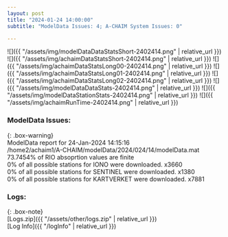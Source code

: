 ```yaml
---
layout: post
title: "2024-01-24 14:00:00"
subtitle: "ModelData Issues: 4; A-CHAIM System Issues: 0"

---
```


![]({{ "/assets/img/modelDataDataStatsShort-2402414.png" | relative_url }})
![]({{ "/assets/img/achaimDataStatsShort-2402414.png" | relative_url }})
![]({{ "/assets/img/achaimDataStatsLong00-2402414.png" | relative_url }})
![]({{ "/assets/img/achaimDataStatsLong01-2402414.png" | relative_url }})
![]({{ "/assets/img/achaimDataStatsLong02-2402414.png" | relative_url }})
![]({{ "/assets/img/modelDataDataStats-2402414.png" | relative_url }})
![]({{ "/assets/img/modelDataStationStats-2402414.png" | relative_url }})
![]({{ "/assets/img/achaimRunTime-2402414.png" | relative_url }})


### ModelData Issues:  
  
{: .box-warning}  
 ModelData report for 24-Jan-2024 14:15:16   
 /home2/achaim1/A-CHAIM/modelData/2024/024/14/modelData.mat   
 73.7454% of RIO absoprtion values are finite   
 0% of all possible stations for IONO were downloaded. x3660   
 0% of all possible stations for SENTINEL were downloaded. x1380   
 0% of all possible stations for KARTVERKET were downloaded. x7881   
  


### Logs:  
  
{: .box-note}  
[Logs.zip]({{ "/assets/other/logs.zip" | relative_url }})  
[Log Info]({{ "/logInfo" | relative_url }})  
